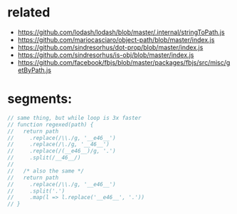 # related
- https://github.com/lodash/lodash/blob/master/.internal/stringToPath.js
- https://github.com/mariocasciaro/object-path/blob/master/index.js
- https://github.com/sindresorhus/dot-prop/blob/master/index.js
- https://github.com/sindresorhus/is-obj/blob/master/index.js
- https://github.com/facebook/fbjs/blob/master/packages/fbjs/src/misc/getByPath.js

# segments:
```js
// same thing, but while loop is 3x faster
// function regexed(path) {
//   return path
//     .replace(/\\./g, '__e46__')
//     .replace(/\./g, '__46__')
//     .replace(/(__e46__)/g, '.')
//     .split(/__46__/)
//
//   /* also the same */
//   return path
//     .replace(/\\./g, '__e46__')
//     .split('.')
//     .map(l => l.replace('__e46__', '.'))
// }
```
